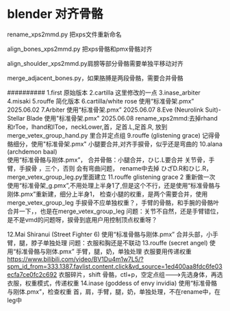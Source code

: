# blender 对齐骨骼

rename_xps2mmd.py 把xps文件重新命名

align_bones_xps2mmd.py 把xps骨骼和pmx骨骼对齐

align_shoulder_xps2mmd.py肩膀等部分骨骼需要单独平移动对齐

merge_adjacent_bones.py，如果胳膊是两段骨骼，需要合并骨骼

##########
1.first 原始版本
2.cartilla  这里修改的一点
3.inase_arbiter
4.misaki
5.rouffe   简化版本
6.cartilla/white rose 使用“标准骨架.pmx” 2025.06.02
7.Arbiter  使用“标准骨架.pmx” 2025.06.07
8.Eve (Neurolink Suit)- Stellar Blade  使用"标准骨架.pmx" 2025.06.08
	rename_xps2mmd:去掉rhand和rToe，lhand和lToe，neckLower,首，足首.L,足首.R, 放到merge_vetex_group_hand.py 里合并定点组
9.rouffe (glistening grace)  	记得骨骼细分，使用"标准骨架.pmx"  小腿要合并,对齐手捩骨，似乎还是弯曲的
10.alana (archdemon baal)    
	使用“标准骨骼与刚体.pmx”，
	合并骨骼：小腿合并，ひじ.L要合并 关节骨，手臂，手捩骨 ，三个，否则 会有弯曲问题，
	rename中去掉 ひざD.R和ひじ.R，merge_vetex_group_leg.py里面建立
11.rouffe glistening grace 2 重新做一次 
	使用“标准骨架_g.pmx”,不用处理上半身1了,但是这个不行，还是使用“标准骨骼与刚体.pmx”重新建，细分上半身1，
	检查小腿的权重，是两个需要合并，使用 merge_vetex_group_leg 
	手捩骨不应单独权重？，手臂的骨骼，和手腕的骨骼叶合并一下，，也是在merge_vetex_group_leg
	问题：关节不自然，还是手臂错位，是不是vmd的问题呀，捩骨到底用户用控制顶点权重呀？
	
12.Mai Shiranui (Street Fighter 6)
	使用“标准骨骼与刚体.pmx”
	合并头部，小手臂，腿，脖子单独处理
	问题：衣服和胸还是不联动
13.rouffe (secret angel)
	使用“标准骨骼与刚体.pmx”
	手臂，腿，奶，单独处理
	衣服要用传递权重 https://www.bilibili.com/video/BV1Du4m1w7L5/?spm_id_from=333.1387.favlist.content.click&vd_source=1ed400aa8fdc6fe03ecfa7ce0fc2c692
			衣服碎片，shift 骨骼，ctl+p，空定点组--->先选身体，再选衣服，权重模式，传递权重 
14.inase (goddess of envy invidia)
	使用“标准骨骼与刚体.pmx”，检查权重
	首，肩，手臂，腿，奶，单独处理，不在rename中，在leg中
	

